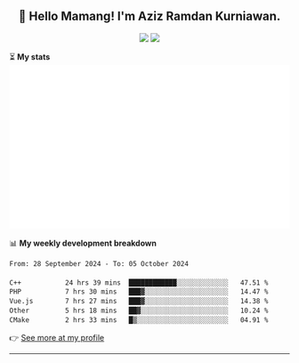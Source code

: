 <h2 align="center">👋 Hello Mamang! I'm Aziz Ramdan Kurniawan.</h2>  
<p align="center">
  <img src="https://komarev.com/ghpvc/?username=azizramdan">
  <img src="https://wakatime.com/badge/user/90056fa0-4c31-4eca-954e-2a3ac05896f9.svg">
</p>
    
⏳ **My stats**  
![](https://raw.githubusercontent.com/azizramdan/github-stats/master/generated/overview.svg#gh-dark-mode-only)

📊 **My weekly development breakdown**
<!--START_SECTION:waka-->

```txt
From: 28 September 2024 - To: 05 October 2024

C++           24 hrs 39 mins  ████████████░░░░░░░░░░░░░   47.51 %
PHP           7 hrs 30 mins   ███▓░░░░░░░░░░░░░░░░░░░░░   14.47 %
Vue.js        7 hrs 27 mins   ███▓░░░░░░░░░░░░░░░░░░░░░   14.38 %
Other         5 hrs 18 mins   ██▓░░░░░░░░░░░░░░░░░░░░░░   10.24 %
CMake         2 hrs 33 mins   █▒░░░░░░░░░░░░░░░░░░░░░░░   04.91 %
```

<!--END_SECTION:waka-->
👉 [See more at my profile](https://wakatime.com/@azizramdan)
***

